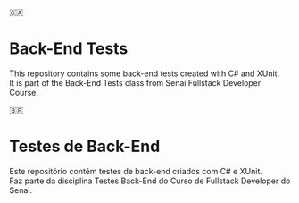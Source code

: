 :canada:
# Back-End Tests
This repository contains some back-end tests created with C# and XUnit.<br/>
It is part of the Back-End Tests class from Senai Fullstack Developer Course.

:brazil:
# Testes de Back-End
Este repositório contém testes de back-end criados com C# e XUnit.<br/>
Faz parte da disciplina Testes Back-End do Curso de Fullstack Developer do Senai.
